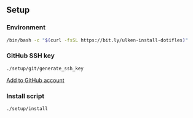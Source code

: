 ## Setup

### Environment
```sh
/bin/bash -c "$(curl -fsSL https://bit.ly/ulken-install-dotifles)"
```

### GitHub SSH key
```sh
./setup/git/generate_ssh_key
```

[Add to GitHub account](https://docs.github.com/en/authentication/connecting-to-github-with-ssh/adding-a-new-ssh-key-to-your-github-account)

### Install script
```sh
./setup/install
```

